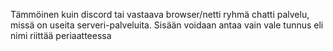 Tämmöinen kuin discord tai vastaava browser/netti ryhmä chatti palvelu, missä on useita serveri-palveluita. 
Sisään voidaan antaa vain vale tunnus eli nimi riittää periaatteessa
